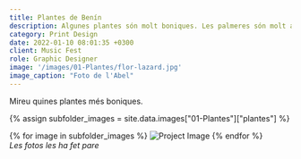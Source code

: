 ```yaml
---
title: Plantes de Benín
description: Algunes plantes són molt boniques. Les palmeres són molt altes, algunes. I les flors tenen un color molt bonic, com vermell, o groc, o rosa fucsia com les buganvílies.
category: Print Design
date: 2022-01-10 08:01:35 +0300
client: Music Fest
role: Graphic Designer
image: '/images/01-Plantes/flor-lazard.jpg'
image_caption: "Foto de l'Abel"
---
```



Mireu quines plantes més boniques.

{% assign subfolder_images = site.data.images["01-Plantes"]["plantes"] %}

<div class="gallery-box">
  <div class="gallery">
    {% for image in subfolder_images %}
      <img src="{{ image | relative_url }}" loading="lazy" alt="Project Image">
    {% endfor %}
  </div>
  <em>Les fotos les ha fet pare</em>
</div>